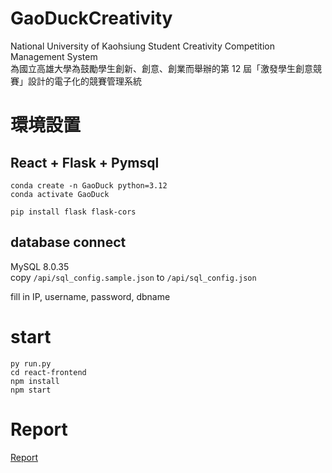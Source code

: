 # GaoDuckCreativity
National University of Kaohsiung Student Creativity Competition Management System  
為國立高雄大學為鼓勵學生創新、創意、創業而舉辦的第 12 屆「激發學生創意競賽」設計的電子化的競賽管理系統


# 環境設置

## React + Flask + Pymsql
```
conda create -n GaoDuck python=3.12
conda activate GaoDuck

pip install flask flask-cors
```
## database connect
MySQL 8.0.35  
copy `/api/sql_config.sample.json` to `/api/sql_config.json`

fill in IP, username, password, dbname
# start
```
py run.py
cd react-frontend
npm install
npm start
```


# Report

[Report](./DB_Report_Final_for_pubilc.pdf)
